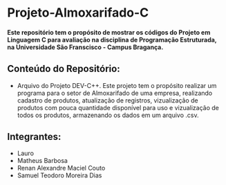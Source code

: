 # Projeto-Almoxarifado-C

#### Este repositório tem o propósito de mostrar os códigos do Projeto em Linguagem C para avaliação na disciplina de Programação Estruturada, na Universidade São Franscisco - Campus Bragança.

## Conteúdo do Repositório:

- Arquivo do Projeto DEV-C++.
    Este projeto tem o propósito realizar um programa para o setor de Almoxarifado de uma empresa, realizando cadastro de produtos, atualização de registros, vizualização de produtos com pouca quantidade disponível para uso e vizualização de todos os produtos, armazenando os dados em um arquivo .csv.
## Integrantes:

- Lauro
- Matheus Barbosa
- Renan Alexandre Maciel Couto
- Samuel Teodoro Moreira Dias
